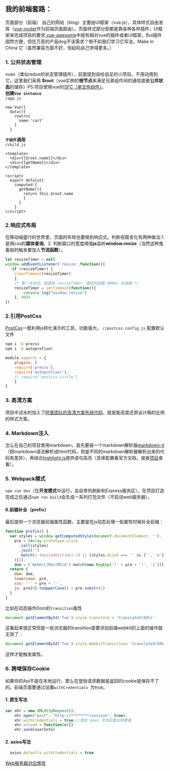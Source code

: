 ## 我的前端套路：
页面部分（前端） 自己的网站（blog）主要由UI框架（vue.js），具体样式自由发挥（[vue-router](https://router.vuejs.org)作为前端页面路由）。页面样式部分部都是靠各种各样插件，UI框架来完成项目的要求,[vue-awesome](https://github.com/vuejs/awesome-vue)中就有相对vue的插件或者UI框架，But插件固然方便，但在万恶的产品dog不该需求？倒不如我们学习它写法，Make In China 它（虽然兼容方面不好，但起码自己学得更多。）
### 1. 公共状态管理
vuex（类似redux的状态管理插件），前面提到自给自足的小项目，不用动用到它。这里我们采用 **$root**（vue实例的**根节点**来满足兄弟组件间的通信或者**公共状态**的储存）PS:项目使用vue的[SFC（单文件组件）](https://vuejs.org/v2/guide/single-file-components.html)。  
**创建`Vue instance`**       
`/app.js`
```vue
new Vue({
  data(){
    reutrn{
      name:'cart'
    }
  }
```
**`子组件`调用**   
`/child.js`
```vue
<template>
  <div>{{$root.name}}</div>
  <div>{{getName}}</div>
</template>

<script>
  export defalut{
    computed:{
      getName(){
        return this.$root.name
        }
      }
    }
</script>
```
### 2.响应式布局
在移动端盛行的世界里，页面的布局也要做到响应式。判断视窗变化有两种做法:1. 是用css的**媒体查询**。2. 判断窗口的宽度阈值**js**监听**window.resize**（当然这种鬼畜般的触发要加入**节流函数**）。
```javascript
let resizeTimer = null
window.addEventListener('resize',function(){
   if (resizeTimer) {   
    clearTimeout(resizeTimer)
    }
    /* 第一次访问，赋值给 resizeTimer，绑定的函数 400ms 后调用 */
    resizeTimer = setTimeout(function(){
        console.log("window resize")
    }, 400)
})
```
### 2.引用PostCss
[PostCss](https://github.com/postcss/postcss)一框利用js转化演示的工具，功能强大。
`//postcss.config.js` 配置默认文件
```bash
npm i -D precss
npm i -D autoprefixer
```
```javascript
module.exports = {
    plugins: [
    require('precss'),
    require('autoprefixer'),
    // require('postcss-circle')
    ]
}
```
### 3. 高清方案
项目中试水的加入了[阿里团队的高清方案布局代码](http://www.jianshu.com/p/985d26b40199)，就是能高度还原设计稿的比例的样式方案。  
### 4. Markdown注入
怎么在自己的项目里用markdown，首先要装一个markdown解析器[markdown-it](https://github.com/markdown-it/markdown-it)（把markdown语法解析成html代码，但是不同的markdown解析器解析出来的代码有差异），再结合[highlight.js](https://highlightjs.org/)提供语句高亮（具体配置看官方文档，或者[项目](src/page/detail.vue)查看）。   
### 5. Webpack模式
`npm run dev`（在**开发模式**中运行，会自带热刷新和Express服务区），在项目打造完成之后通过`npm run build`会生成一系列打包文件（不启动web服务器）。
#### 6.前缀补全（prefix）
最后提供一个浏览器前缀属性函数，主要是在js动态处理一些属性时候补全前缀：
```javascript
function prefix() {
  var styles = window.getComputedStyle(document.documentElement, ''),
    pre = (Array.prototype.slice
      .call(styles)
      .join('') 
      .match(/-(moz|webkit|ms)-/) || (styles.OLink === '' && ['', 'o'])
    )[1],
    dom = ('WebKit|Moz|MS|O').match(new RegExp('(' + pre + ')', 'i'))[1]
  return {
    dom: dom,
    lowercase: pre,
    css: '-' + pre + '-',
    js: pre[0].toUpperCase() + pre.substr(1)
  }
}
```
比如在动态操作Dom的`transition`属性
```javascript
document.getElementById('foo').style.transform = 'translateX(50%)'
```
这看起来很正常但是一些浏览器的transition是要添加前缀webkit的上面的操作就无效了：
```javascript
document.getElementById('foo').style.WebkitTransition= 'translateX(50%)'
```
这样才能触发属性。
### 6. 跨域保存Cookie
如果你的Api不是在本地运行，那么在登陆请求数据是返回的cookie是保存不了的。前端页面要通过设置`withCredentials `为true。
#### 1. 原生写法
```javascript
var xhr = new XMLHttpRequest();
    xhr.open("post", "http://********/session", true);
    xhr.withCredentials = true;//放在 open 方法后面比较靠谱
    xhr.onload = function(e){}
    xhr.send(userInfo)
```
#### 2. axios写法
```javascript
  axios.defaults.withCredentials = true
```
[Web服务器对应修改](https://github.com/ChanSun/vue-blog/blob/master/routes/server.md)